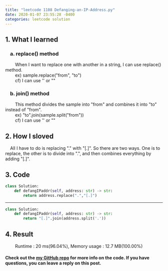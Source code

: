 ```yaml
---
title: "leetcode 1108 Defanging-an-IP-Address.py"
date: 2020-01-07 23:55:28 -0400
categories: leetcode solution
---
```


## 1. What I learned
### &nbsp;&nbsp;&nbsp;&nbsp;a. replace() method
&nbsp;&nbsp;&nbsp;&nbsp;&nbsp;&nbsp;&nbsp;&nbsp;When I want to replace one with another in a string, I can use replace() method.  
&nbsp;&nbsp;&nbsp;&nbsp;&nbsp;&nbsp;&nbsp;&nbsp;ex) sample.replace("from", "to")  
&nbsp;&nbsp;&nbsp;&nbsp;&nbsp;&nbsp;&nbsp;&nbsp;cf) I can use '' or ""

### &nbsp;&nbsp;&nbsp;&nbsp;b. join() method
&nbsp;&nbsp;&nbsp;&nbsp;&nbsp;&nbsp;&nbsp;&nbsp;This method divides the sample into "from" and combines it into "to" instead of "from".  
&nbsp;&nbsp;&nbsp;&nbsp;&nbsp;&nbsp;&nbsp;&nbsp;ex) "to".join(sample.split("from"))  
&nbsp;&nbsp;&nbsp;&nbsp;&nbsp;&nbsp;&nbsp;&nbsp;cf) I can use '' or ""

## 2. How I sloved
&nbsp;&nbsp;&nbsp;&nbsp;All I have to do is replacing "." with "[.]". So there are two ways. One is to replace, the other is to divide into ".", and then combines everything by adding "[.]".

## 3. Code
```python
class Solution:  
    def defangIPaddr(self, address: str) -> str:  
        return address.replace(".","[.]")  
```
---

```python
class Solution:  
    def defangIPaddr(self, address: str) -> str:  
        return "[.]".join(address.split('.'))  
```

## 4. Result
&nbsp;&nbsp;&nbsp;&nbsp;&nbsp;&nbsp;&nbsp;&nbsp;Runtime : 20 ms(96.04%), Memory usage : 12.7 MB(100.00%)



#### Check out the [my GitHub repo][hyuk-gh] for more info on the code. If you have questions, you can leave a reply on this post.

[hyuk-gh]:   https://github.com/dlgur1994/StudyAlgorithms/tree/master/leetcode

